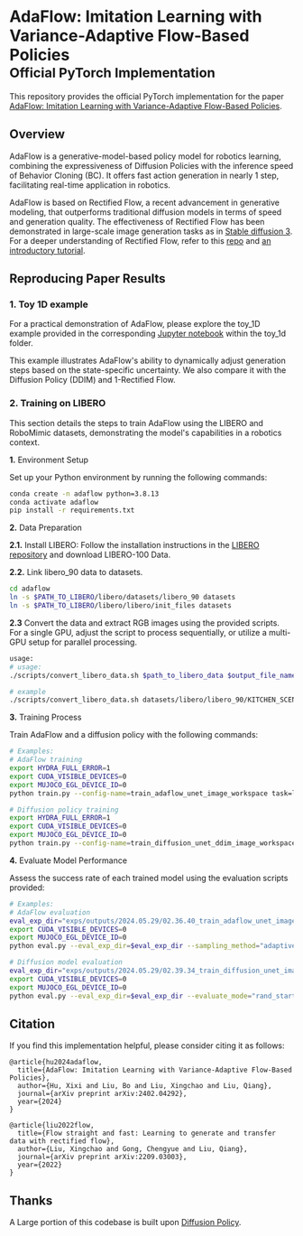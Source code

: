 # AdaFlow: Imitation Learning with Variance-Adaptive Flow-Based Policies<br><sub>Official PyTorch Implementation</sub>

This repository provides the official PyTorch implementation for the paper [AdaFlow: Imitation Learning with Variance-Adaptive Flow-Based Policies](https://arxiv.org/abs/2402.04292). 

## Overview 

AdaFlow is a generative-model-based policy model for robotics learning, combining the expressiveness of Diffusion Policies with the inference speed of Behavior Cloning (BC). It offers fast action generation in nearly 1 step, facilitating real-time application in robotics.


AdaFlow is based on Rectified Flow, a recent advancement in generative modeling, that outperforms traditional diffusion models in terms of speed and generation quality. The effectiveness of Rectified Flow has been demonstrated in large-scale image generation tasks as in [Stable diffusion 3](https://arxiv.org/abs/2403.03206). For a deeper understanding of Rectified Flow, refer to this [repo](https://github.com/gnobitab/RectifiedFlow) and [an introductory tutorial](https://www.cs.utexas.edu/~lqiang/rectflow/html/intro.html). 


## Reproducing Paper Results

### 1. Toy 1D example

For a practical demonstration of AdaFlow, please explore the toy_1D example provided in the corresponding [Jupyter notebook](https://github.com/hxixixh/AdaFlow/tree/main/toy_1d/1d.ipynb) within the toy_1d folder. 

This example illustrates AdaFlow's ability to dynamically adjust generation steps based on the state-specific uncertainty. We also compare it with the Diffusion Policy (DDIM) and 1-Rectified Flow. 


### 2. Training on LIBERO

This section details the steps to train AdaFlow using the LIBERO and RoboMimic datasets, demonstrating the model's capabilities in a robotics context.


**1.** Environment Setup

Set up your Python environment by running the following commands:
```bash
conda create -n adaflow python=3.8.13
conda activate adaflow
pip install -r requirements.txt
```


**2.** Data Preparation

**2.1.** Install LIBERO: Follow the installation instructions in the [LIBERO repository](https://github.com/Lifelong-Robot-Learning/LIBERO) and download LIBERO-100 Data. 

**2.2.** Link libero_90 data to datasets. 
```bash
cd adaflow
ln -s $PATH_TO_LIBERO/libero/datasets/libero_90 datasets
ln -s $PATH_TO_LIBERO/libero/libero/init_files datasets
```

**2.3** Convert the data and extract RGB images using the provided scripts. For a single GPU, adjust the script to process sequentially, or utilize a multi-GPU setup for parallel processing.

```bash
usage: 
# usage: 
./scripts/convert_libero_data.sh $path_to_libero_data $output_file_name $PATH_TO_LIBERO

# example
./scripts/convert_libero_data.sh datasets/libero/libero_90/KITCHEN_SCENE2_open_the_top_drawer_of_the_cabinet_demo.hdf5 KITCHEN_SCENE2_open_the_top_drawer_of_the_cabinet_demo.hdf5 /u/xixi/WorkSpace/LIBERO
```


**3.** Training Process

Train AdaFlow and a diffusion policy with the following commands:

```bash
# Examples:
# AdaFlow training
export HYDRA_FULL_ERROR=1
export CUDA_VISIBLE_DEVICES=0
export MUJOCO_EGL_DEVICE_ID=0
python train.py --config-name=train_adaflow_unet_image_workspace task=libero_image_abs task.dataset_type=KITCHEN_SCENE2_open_the_top_drawer_of_the_cabinet_demo

# Diffusion policy training
export HYDRA_FULL_ERROR=1
export CUDA_VISIBLE_DEVICES=0
export MUJOCO_EGL_DEVICE_ID=0
python train.py --config-name=train_diffusion_unet_ddim_image_workspace task=libero_image_abs task.dataset_type=KITCHEN_SCENE2_open_the_top_drawer_of_the_cabinet_demo
```

**4.** Evaluate Model Performance

Assess the success rate of each trained model using the evaluation scripts provided:

```bash
# Examples: 
# AdaFlow evaluation
eval_exp_dir="exps/outputs/2024.05.29/02.36.40_train_adaflow_unet_image_libero_image_KITCHEN_SCENE2_open_the_top_drawer_of_the_cabinet_demo"
export CUDA_VISIBLE_DEVICES=0
export MUJOCO_EGL_DEVICE_ID=0
python eval.py --eval_exp_dir=$eval_exp_dir --sampling_method="adaptive" --evaluate_mode="rand_start" --num_inference_steps=5 --eta=0.5

# Diffusion model evaluation
eval_exp_dir="exps/outputs/2024.05.29/02.39.34_train_diffusion_unet_image_libero_image_KITCHEN_SCENE2_open_the_top_drawer_of_the_cabinet_demo"
export CUDA_VISIBLE_DEVICES=0
export MUJOCO_EGL_DEVICE_ID=0
python eval.py --eval_exp_dir=$eval_exp_dir --evaluate_mode="rand_start" --num_inference_steps=5
```

## Citation

If you find this implementation helpful, please consider citing it as follows:
```
@article{hu2024adaflow,
  title={AdaFlow: Imitation Learning with Variance-Adaptive Flow-Based Policies},
  author={Hu, Xixi and Liu, Bo and Liu, Xingchao and Liu, Qiang},
  journal={arXiv preprint arXiv:2402.04292},
  year={2024}
}

@article{liu2022flow,
  title={Flow straight and fast: Learning to generate and transfer data with rectified flow},
  author={Liu, Xingchao and Gong, Chengyue and Liu, Qiang},
  journal={arXiv preprint arXiv:2209.03003},
  year={2022}
}
```

## Thanks
A Large portion of this codebase is built upon [Diffusion Policy](https://github.com/real-stanford/diffusion_policy).






